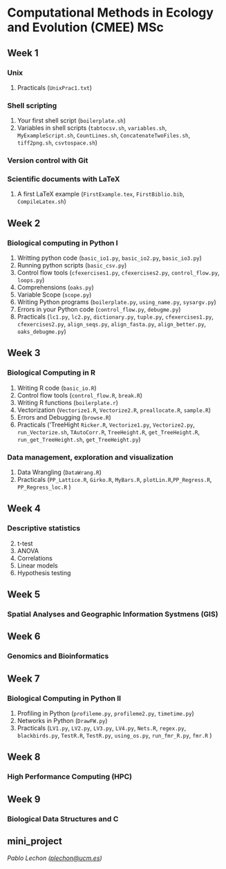 # Computational Methods in Ecology and Evolution (CMEE) MSc


## Week 1

### Unix
1. Practicals (`UnixPrac1.txt`)
### Shell scripting 
1. Your first shell script (`boilerplate.sh`)
2. Variables in shell scripts (`tabtocsv.sh`, `variables.sh`, `MyExampleScript.sh`, `CountLines.sh`, `ConcatenateTwoFiles.sh`, `tiff2png.sh`, `csvtospace.sh`)
### Version control with Git
### Scientific documents with LaTeX 
1. A first LaTeX example (`FirstExample.tex`, `FirstBiblio.bib`, `CompileLatex.sh`)

## Week 2 

### Biological computing in Python I
1. Writting python code (`basic_io1.py`, `basic_io2.py`, `basic_io3.py`)
2. Running python scripts (`basic_csv.py`)
3. Control flow tools (`cfexercises1.py`, `cfexercises2.py`, `control_flow.py`, `loops.py`)
4. Comprehensions (`oaks.py`)
5. Variable Scope (`scope.py`)
6. Writing Python programs (`boilerplate.py`, `using_name.py`, `sysargv.py`)
8. Errors in your Python code (`control_flow.py`, `debugme.py`)
7. Practicals (`lc1.py`, `lc2.py`, `dictionary.py`, `tuple.py`, `cfexercises1.py`, `cfexercises2.py`, `align_seqs.py`, `align_fasta.py`, `align_better.py`, `oaks_debugme.py`)

## Week 3
### Biological Computing in R
1. Writing R code (`basic_io.R`)
2. Control flow tools (`control_flow.R`, `break.R`)
3. Writing R functions (`boilerplate.r`)
4. Vectorization (`Vectorize1.R`, `Vectorize2.R`, `preallocate.R`, `sample.R`)
5. Errors and Debugging (`browse.R`)
6. Practicals ('TreeHight `Ricker.R`, `Vectorize1.py`, `Vectorize2.py`, `run_Vectorize.sh`, `TAutoCorr.R`, `TreeHeight.R`, `get_TreeHeight.R`, `run_get_TreeHeight.sh`, `get_TreeHeight.py`)
### Data management, exploration and visualization
1. Data Wrangling (`DataWrang.R`)
2. Practicals (`PP_Lattice.R`, `Girko.R`, `MyBars.R`, `plotLin.R`,`PP_Regress.R`, `PP_Regress_loc.R` )
## Week 4
### Descriptive statistics
2. t-test
3. ANOVA
4. Correlations
5. Linear models
6. Hypothesis testing
## Week 5
### Spatial Analyses and Geographic Information Systmens (GIS)
## Week 6
### Genomics and Bioinformatics
## Week 7
### Biological Computing in Python II
1. Profiling in Python (`profileme.py`, `profileme2.py`, `timetime.py`)
2. Networks in Python (`DrawFW.py`)
3. Practicals (`LV1.py`, `LV2.py`, `LV3.py`, `LV4.py`, `Nets.R`, `regex.py`, `blackbirds.py`, `TestR.R`, `TestR.py`, `using_os.py`, `run_fmr_R.py`, `fmr.R` )
## Week 8
### High Performance Computing (HPC)
## Week 9
### Biological Data Structures and C
## mini_project
    


*Pablo Lechon (plechon@ucm.es)*
